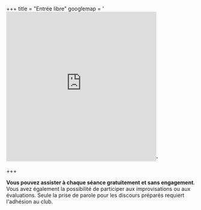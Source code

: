 +++
title = "Entrée libre"
googlemap = '<iframe src="https://www.google.com/maps/embed?pb=!1m18!1m12!1m3!1d2662.5763129527695!2d11.550681314866887!3d48.13769355913313!2m3!1f0!2f0!3f0!3m2!1i1024!2i768!4f13.1!3m3!1m2!1s0x479e75ff70184481%3A0x4937509061487f3!2sEineWeltHaus+M%C3%BCnchen+e.V.!5e0!3m2!1sen!2sfr!4v1546118049193" width="400" height="400" frameborder="0" style="border:0" allowfullscreen></iframe>'

+++

__Vous pouvez assister à chaque séance gratuitement et sans engagement__. Vous avez également la possibilité de participer aux improvisations ou aux évaluations. Seule la prise de parole pour les discours préparés requiert l'adhésion au club. 